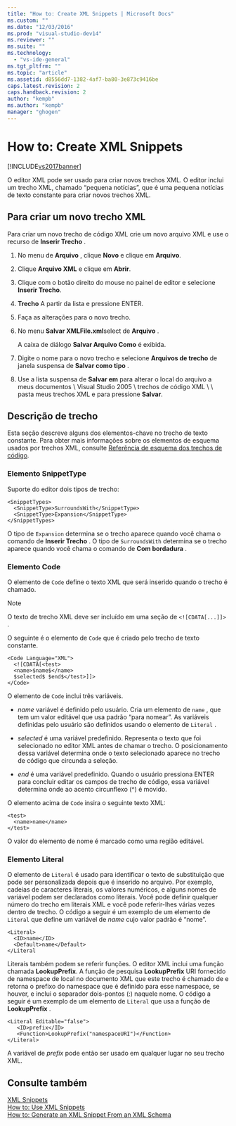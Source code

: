 ```yaml
---
title: "How to: Create XML Snippets | Microsoft Docs"
ms.custom: ""
ms.date: "12/03/2016"
ms.prod: "visual-studio-dev14"
ms.reviewer: ""
ms.suite: ""
ms.technology: 
  - "vs-ide-general"
ms.tgt_pltfrm: ""
ms.topic: "article"
ms.assetid: d8556dd7-1382-4af7-ba80-3e873c9416be
caps.latest.revision: 2
caps.handback.revision: 2
author: "kempb"
ms.author: "kempb"
manager: "ghogen"
---
```

# How to: Create XML Snippets
[!INCLUDE[vs2017banner](../code-quality/includes/vs2017banner.md)]

O editor XML pode ser usado para criar novos trechos XML.  O editor inclui um trecho XML, chamado “pequena notícias”, que é uma pequena notícias de texto constante para criar novos trechos XML.  
  
## Para criar um novo trecho XML  
 Para criar um novo trecho de código XML crie um novo arquivo XML e use o recurso de **Inserir Trecho** .  
  
1.  No menu de **Arquivo** , clique **Novo** e clique em **Arquivo**.  
  
2.  Clique **Arquivo XML** e clique em **Abrir**.  
  
3.  Clique com o botão direito do mouse no painel de editor e selecione **Inserir Trecho**.  
  
4.  **Trecho** A partir da lista e pressione ENTER.  
  
5.  Faça as alterações para o novo trecho.  
  
6.  No menu **Salvar XMLFile.xml**select de **Arquivo** .  
  
     A caixa de diálogo **Salvar Arquivo Como** é exibida.  
  
7.  Digite o nome para o novo trecho e selecione **Arquivos de trecho** de janela suspensa de **Salvar como tipo** .  
  
8.  Use a lista suspensa de **Salvar em** para alterar o local do arquivo a meus documentos \\ Visual Studio 2005 \\ trechos de código XML \\ \\ pasta meus trechos XML e para pressione **Salvar**.  
  
## Descrição de trecho  
 Esta seção descreve alguns dos elementos\-chave no trecho de texto constante.  Para obter mais informações sobre os elementos de esquema usados por trechos XML, consulte [Referência de esquema dos trechos de código](../ide/code-snippets-schema-reference.md).  
  
### Elemento SnippetType  
 Suporte do editor dois tipos de trecho:  
  
```  
<SnippetTypes>  
  <SnippetType>SurroundsWith</SnippetType>  
  <SnippetType>Expansion</SnippetType>  
</SnippetTypes>  
```  
  
 O tipo de `Expansion` determina se o trecho aparece quando você chama o comando de **Inserir Trecho** .  O tipo de `SurroundsWith` determina se o trecho aparece quando você chama o comando de **Com bordadura** .  
  
### Elemento Code  
 O elemento de `Code` define o texto XML que será inserido quando o trecho é chamado.  
  
> [!NOTE]
>  O texto de trecho XML deve ser incluído em uma seção de `<![CDATA[...]]>` .  
  
 O seguinte é o elemento de `Code` que é criado pelo trecho de texto constante.  
  
```  
<Code Language="XML">  
  <![CDATA[<test>  
  <name>$name$</name>  
  $selected$ $end$</test>]]>  
</Code>  
```  
  
 O elemento de `Code` inclui três variáveis.  
  
-   $name$ variável é definido pelo usuário.  Cria um elemento de `name` , que tem um valor editável que usa padrão “para nomear”.  As variáveis definidas pelo usuário são definidos usando o elemento de `Literal` .  
  
-   $selected$ é uma variável predefinido.  Representa o texto que foi selecionado no editor XML antes de chamar o trecho.  O posicionamento dessa variável determina onde o texto selecionado aparece no trecho de código que circunda a seleção.  
  
-   $end$ é uma variável predefinido.  Quando o usuário pressiona ENTER para concluir editar os campos de trecho de código, essa variável determina onde ao acento circunflexo \(^\) é movido.  
  
 O elemento acima de `Code` insira o seguinte texto XML:  
  
```  
<test>  
  <name>name</name>  
</test>  
```  
  
 O valor do elemento de nome é marcado como uma região editável.  
  
### Elemento Literal  
 O elemento de `Literal` é usado para identificar o texto de substituição que pode ser personalizada depois que é inserido no arquivo.  Por exemplo, cadeias de caracteres literais, os valores numéricos, e alguns nomes de variável podem ser declarados como literais.  Você pode definir qualquer número do trecho em literais XML e você pode referir\-lhes várias vezes dentro de trecho.  O código a seguir é um exemplo de um elemento de `Literal` que define um variável de $name$ cujo valor padrão é “nome”.  
  
```  
<Literal>  
  <ID>name</ID>  
  <Default>name</Default>  
</Literal  
```  
  
 Literais também podem se referir funções.  O editor XML inclui uma função chamada **LookupPrefix**.  A função de pesquisa **LookupPrefix** URI fornecido de namespace de local no documento XML que este trecho é chamado de e retorna o prefixo do namespace que é definido para esse namespace, se houver, e inclui o separador dois\-pontos \(:\) naquele nome.  O código a seguir é um exemplo de um elemento de `Literal` que usa a função de **LookupPrefix** .  
  
```  
<Literal Editable="false">  
   <ID>prefix</ID>  
   <Function>LookupPrefix("namespaceURI")</Function>  
</Literal>  
```  
  
 A variável de $prefix$ pode então ser usado em qualquer lugar no seu trecho XML.  
  
## Consulte também  
 [XML Snippets](../xml-tools/xml-snippets.md)   
 [How to: Use XML Snippets](../xml-tools/how-to-use-xml-snippets.md)   
 [How to: Generate an XML Snippet From an XML Schema](../Topic/How%20to:%20Generate%20an%20XML%20Snippet%20From%20an%20XML%20Schema.md)